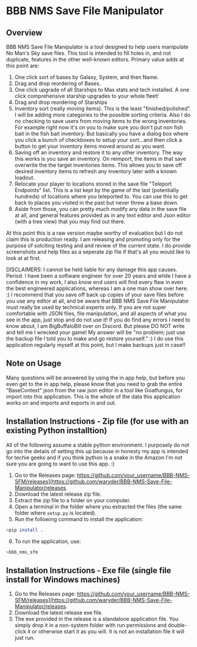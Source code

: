 # BBB NMS Save File Manipulator

## Overview
BBB NMS Save File Manipulator is a tool designed to help users manipulate No Man's Sky save files. This tool is intended to fill holes in, and not duplicate, features in the other well-known editors. Primary value adds at this point are:

1) One click sort of bases by Galaxy, System, and then Name.
2) Drag and drop reordering of Bases.
3) One click upgrade of all Starships to Max stats and tech installed. A one click comprehensive starship upgrades to your whole fleet! 
4) Drag and drop reordering of Starships
5) Inventory sort (really moving items). This is the least "finished/polished". I will be adding more categories to the possible sorting criteria. Also I do no checking to save users from moving items to the wrong inventories. For example right now it's on you to make sure you don't put non fish bait in the fish bait inventory. But basically you have a dialog box where you click a bunch of checkboxes to setup your sort...and then click a button to get your inventory items moved around as you want.
6) Saving off an inventory and restore it to any other inventory. The way this works is you save an inventory. On reimport, the items in that save overwrite the the target inventories items. This allows you to save off desired inventory items to refresh any inventory later with a known loadout.
7) Relocate your player to locations stored in the save file "Teleport Endpoints" list. This is a list kept by the game of the last (potentially hundreds) of locations where you teleported to. You can use this to get back to places you visited in the past but never threw a base down.
8) Aside from those, you can pretty much modify any data in the save file at all, and general features provided as in any text editor and Json editor (with a tree view) that you may find out there.

At this point this is a raw version maybe worthy of evaluation but I do not claim this is production ready. I am releasing and promoting only for the purpose of solciting testing and and review of the current state. I do provide screenshots and help files as a seperate zip file if that's all you would like to look at at first.

DISCLAIMERS: I cannot be held liable for any damage this app causes. Period. I have been a software engineer for over 20 years and while I have a confidence in my work, 
				I also know end users will find every flaw in even the best engineered applications, whereas I am a one man show over here. :) I recommend that you save off back up copies 
				of your save files before you use any editor at all, and be aware that BBB NMS Save File Manipulator must really be used by technical experts only. If you are not super 
				comfortable with JSON files, file manipulation, and all aspects of what you see in the app, just stop and do not use it! If you do find any errors I need to know about, 
				I am BigBuffaloBill over on Discord. But please DO NOT write and tell me I wrecked your game! My answer will be "no problem; just use the backup file I told you to make
				and go restore yourself." :) I do use this application regularly myself at this point, but I make backups just in case!!
				

## Note on Usage

Many questions will be answered by using the in app help, but before you even get to the in app help, please know that you need to grab the entire "BaseContext" json from the raw json editor in a tool like Goatfungus, for import into this application. This is the whole of the data this application works on and imports and exports in and out.

## Installation Instructions - Zip file (for use with an existing Python installtion)

All of the following assume a stable python environment. I purposely do not go into the details of setting this up because in honesty my app is intended for techie geeks and if you think python is a snake in the Amazon I'm not sure you are going to want to use this app. :)

1. Go to the Releases page: https://github.com/your_username/BBB-NMS-SFM/releases](https://github.com/waryder/BBB-NMS-Save-File-Manipulator/releases. 
2. Download the latest release zip file.
3. Extract the zip file to a folder on your computer.
4. Open a terminal in the folder where you extracted the files (the same folder where `setup.py` is located).
5. Run the following command to install the application:
```bash
>pip install .
```
6. To run the application, use:
```bash
>bbb_nms_sfm
```

## Installation Instructions - Exe file (single file install for Windows machines)

1. Go to the Releases page: https://github.com/your_username/BBB-NMS-SFM/releases](https://github.com/waryder/BBB-NMS-Save-File-Manipulator/releases.
2. Download the latest release exe file.
3. The exe provided in the release is a standalone application file. You simply drop it in a non-system folder with run permissions and double-click it or otherwise start it as you will. It is not an installation file it will just run.


